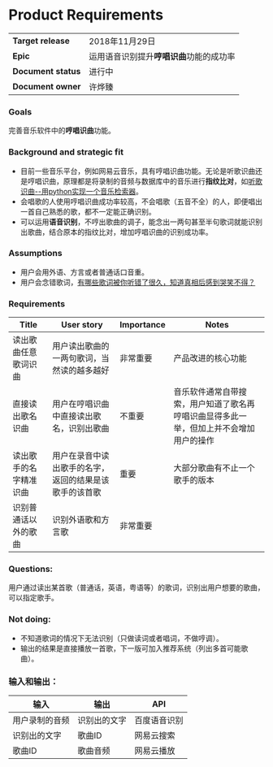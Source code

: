 # Product  Requirements

|               |               |
| ------------- | ------------- |
| **Target release**  | 2018年11月29日  |
| **Epic**  | 运用语音识别提升**哼唱识曲**功能的成功率  |
| **Document status**  | 进行中  |
| **Document owner**  | 许烨臻  |


### Goals
完善音乐软件中的**哼唱识曲**功能。

### Background and strategic fit
* 目前一些音乐平台，例如网易云音乐，具有哼唱识曲功能。无论是听歌识曲还是哼唱识曲，原理都是将录制的音频与数据库中的音乐进行**指纹比对**，如[听歌识曲--用python实现一个音乐检索器](https://blog.csdn.net/sinat_38682860/article/details/80735513)。
* 会唱歌的人使用哼唱识曲成功率较高，不会唱歌（五音不全）的人，即便唱出一首自己熟悉的歌，都不一定能正确识别。
* 可以运用**语音识别**，不哼出歌曲的调子，能念出一两句甚至半句歌词就能识别出歌曲，结合原本的指纹比对，增加哼唱识曲的识别成功率。

### Assumptions 
* 用户会用外语、方言或者普通话口音重。
* 用户会念错歌词，[有哪些歌词被你听错了很久，知道真相后感到哭笑不得？](https://www.zhihu.com/question/297225697/answer/508864493)


### Requirements
| **Title**   |    **User story**   |  **Importance**|     **Notes**    |
| ------------- | ------------- |------------- |------------- |
| 读出歌曲任意歌词识曲 | 用户读出歌曲的一两句歌词，当然读的越多越好 | 非常重要 | 产品改进的核心功能 |
| 直接读出歌名识曲 | 用户在哼唱识曲中直接读出歌名，识别出歌曲 | 不重要 | 音乐软件通常自带搜索，用户知道了歌名再哼唱识曲显得多此一举，但加上并不会增加用户的操作 |
| 读出歌手的名字精准识曲 | 用户在录音中读出歌手的名字，返回的结果是该歌手的该首歌 | 重要 | 大部分歌曲有不止一个歌手的版本 |
| 识别普通话以外的歌曲 | 识别外语歌和方言歌 | 非常重要 | |


### Questions: 
用户通过读出某首歌（普通话，英语，粤语等）的歌词，识别出用户想要的歌曲，可以指定歌手。


### Not doing: 
* 不知道歌词的情况下无法识别（只做读词或者唱词，不做哼调）。
* 输出的结果是直接播放一首歌，下一版可加入推荐系统（列出多首可能歌曲）。


### 输入和输出：
| 输入 | 输出 | API |
| ------------- | ------------- | ------------- |
| 用户录制的音频 | 识别出的文字 | 百度语音识别 |
| 识别出的文字 | 歌曲ID | 网易云搜索 |
| 歌曲ID | 歌曲音频 | 网易云播放 |
